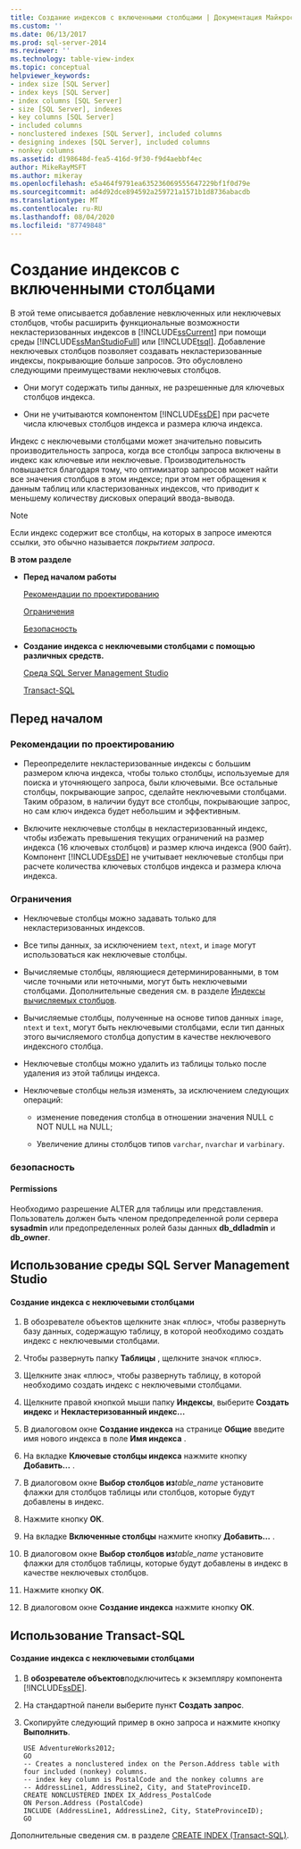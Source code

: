 ```yaml
---
title: Создание индексов с включенными столбцами | Документация Майкрософт
ms.custom: ''
ms.date: 06/13/2017
ms.prod: sql-server-2014
ms.reviewer: ''
ms.technology: table-view-index
ms.topic: conceptual
helpviewer_keywords:
- index size [SQL Server]
- index keys [SQL Server]
- index columns [SQL Server]
- size [SQL Server], indexes
- key columns [SQL Server]
- included columns
- nonclustered indexes [SQL Server], included columns
- designing indexes [SQL Server], included columns
- nonkey columns
ms.assetid: d198648d-fea5-416d-9f30-f9d4aebbf4ec
author: MikeRayMSFT
ms.author: mikeray
ms.openlocfilehash: e5a464f9791ea635236069555647229bf1f0d79e
ms.sourcegitcommit: ad4d92dce894592a259721a1571b1d8736abacdb
ms.translationtype: MT
ms.contentlocale: ru-RU
ms.lasthandoff: 08/04/2020
ms.locfileid: "87749848"
---
```

# <a name="create-indexes-with-included-columns"></a>Создание индексов с включенными столбцами
  В этой теме описывается добавление невключенных или неключевых столбцов, чтобы расширить функциональные возможности некластеризованных индексов в [!INCLUDE[ssCurrent](../../includes/sscurrent-md.md)] при помощи среды [!INCLUDE[ssManStudioFull](../../includes/ssmanstudiofull-md.md)] или [!INCLUDE[tsql](../../includes/tsql-md.md)]. Добавление неключевых столбцов позволяет создавать некластеризованные индексы, покрывающие больше запросов. Это обусловлено следующими преимуществами неключевых столбцов.  
  
-   Они могут содержать типы данных, не разрешенные для ключевых столбцов индекса.  
  
-   Они не учитываются компонентом [!INCLUDE[ssDE](../../includes/ssde-md.md)] при расчете числа ключевых столбцов индекса и размера ключа индекса.  
  
 Индекс с неключевыми столбцами может значительно повысить производительность запроса, когда все столбцы запроса включены в индекс как ключевые или неключевые. Производительность повышается благодаря тому, что оптимизатор запросов может найти все значения столбцов в этом индексе; при этом нет обращения к данным таблиц или кластеризованных индексов, что приводит к меньшему количеству дисковых операций ввода-вывода.  
  
> [!NOTE]  
>  Если индекс содержит все столбцы, на которых в запросе имеются ссылки, это обычно называется *покрытием запроса*.  
  
 **В этом разделе**  
  
-   **Перед началом работы**  
  
     [Рекомендации по проектированию](#DesignRecs)  
  
     [Ограничения](#Restrictions)  
  
     [Безопасность](#Security)  
  
-   **Создание индекса с неключевыми столбцами с помощью различных средств.**  
  
     [Среда SQL Server Management Studio](#SSMSProcedure)  
  
     [Transact-SQL](#TsqlProcedure)  
  
##  <a name="before-you-begin"></a><a name="BeforeYouBegin"></a> Перед началом  
  
###  <a name="design-recommendations"></a><a name="DesignRecs"></a> Рекомендации по проектированию  
  
-   Переопределите некластеризованные индексы с большим размером ключа индекса, чтобы только столбцы, используемые для поиска и уточняющего запроса, были ключевыми. Все остальные столбцы, покрывающие запрос, сделайте неключевыми столбцами. Таким образом, в наличии будут все столбцы, покрывающие запрос, но сам ключ индекса будет небольшим и эффективным.  
  
-   Включите неключевые столбцы в некластеризованный индекс, чтобы избежать превышения текущих ограничений на размер индекса (16 ключевых столбцов) и размер ключа индекса (900 байт). Компонент [!INCLUDE[ssDE](../../includes/ssde-md.md)] не учитывает неключевые столбцы при расчете количества ключевых столбцов индекса и размера ключа индекса.  
  
###  <a name="limitations-and-restrictions"></a><a name="Restrictions"></a> Ограничения  
  
-   Неключевые столбцы можно задавать только для некластеризованных индексов.  
  
-   Все типы данных, за исключением `text`, `ntext`, и `image` могут использоваться как неключевые столбцы.  
  
-   Вычисляемые столбцы, являющиеся детерминированными, в том числе точными или неточными, могут быть неключевыми столбцами. Дополнительные сведения см. в разделе [Индексы вычисляемых столбцов](indexes-on-computed-columns.md).  
  
-   Вычисляемые столбцы, полученные на основе типов данных `image`, `ntext` и `text`, могут быть неключевыми столбцами, если тип данных этого вычисляемого столбца допустим в качестве неключевого индексного столбца.  
  
-   Неключевые столбцы можно удалить из таблицы только после удаления из этой таблицы индекса.  
  
-   Неключевые столбцы нельзя изменять, за исключением следующих операций:  
  
    -   изменение поведения столбца в отношении значения NULL с NOT NULL на NULL;  
  
    -   Увеличение длины столбцов типов `varchar`, `nvarchar` и `varbinary`.  
  
###  <a name="security"></a><a name="Security"></a> безопасность  
  
####  <a name="permissions"></a><a name="Permissions"></a> Permissions  
 Необходимо разрешение ALTER для таблицы или представления. Пользователь должен быть членом предопределенной роли сервера **sysadmin** или предопределенных ролей базы данных **db_ddladmin** и **db_owner**.  
  
##  <a name="using-sql-server-management-studio"></a><a name="SSMSProcedure"></a> Использование среды SQL Server Management Studio  
  
#### <a name="to-create-an-index-with-nonkey-columns"></a>Создание индекса с неключевыми столбцами  
  
1.  В обозревателе объектов щелкните знак «плюс», чтобы развернуть базу данных, содержащую таблицу, в которой необходимо создать индекс с неключевыми столбцами.  
  
2.  Чтобы развернуть папку **Таблицы** , щелкните значок «плюс».  
  
3.  Щелкните знак «плюс», чтобы развернуть таблицу, в которой необходимо создать индекс с неключевыми столбцами.  
  
4.  Щелкните правой кнопкой мыши папку **Индексы**, выберите **Создать индекс** и **Некластеризованный индекс...**  
  
5.  В диалоговом окне **Создание индекса** на странице **Общие** введите имя нового индекса в поле **Имя индекса** .  
  
6.  На вкладке **Ключевые столбцы индекса** нажмите кнопку **Добавить…** .  
  
7.  В диалоговом окне **Выбор столбцов из**_table_name_ установите флажки для столбцов таблицы или столбцов, которые будут добавлены в индекс.  
  
8.  Нажмите кнопку **ОК**.  
  
9. На вкладке **Включенные столбцы** нажмите кнопку **Добавить…** .  
  
10. В диалоговом окне **Выбор столбцов из**_table_name_ установите флажки для столбцов таблицы, которые будут добавлены в индекс в качестве неключевых столбцов.  
  
11. Нажмите кнопку **ОК**.  
  
12. В диалоговом окне **Создание индекса** нажмите кнопку **ОК**.  
  
##  <a name="using-transact-sql"></a><a name="TsqlProcedure"></a> Использование Transact-SQL  
  
#### <a name="to-create-an-index-with-nonkey-columns"></a>Создание индекса с неключевыми столбцами  
  
1.  В **обозревателе объектов**подключитесь к экземпляру компонента [!INCLUDE[ssDE](../../includes/ssde-md.md)].  
  
2.  На стандартной панели выберите пункт **Создать запрос**.  
  
3.  Скопируйте следующий пример в окно запроса и нажмите кнопку **Выполнить**.  
  
    ```  
    USE AdventureWorks2012;  
    GO  
    -- Creates a nonclustered index on the Person.Address table with four included (nonkey) columns.   
    -- index key column is PostalCode and the nonkey columns are  
    -- AddressLine1, AddressLine2, City, and StateProvinceID.  
    CREATE NONCLUSTERED INDEX IX_Address_PostalCode  
    ON Person.Address (PostalCode)  
    INCLUDE (AddressLine1, AddressLine2, City, StateProvinceID);  
    GO  
    ```  
  
 Дополнительные сведения см. в разделе [CREATE INDEX (Transact-SQL)](/sql/t-sql/statements/create-index-transact-sql).  
  
  
